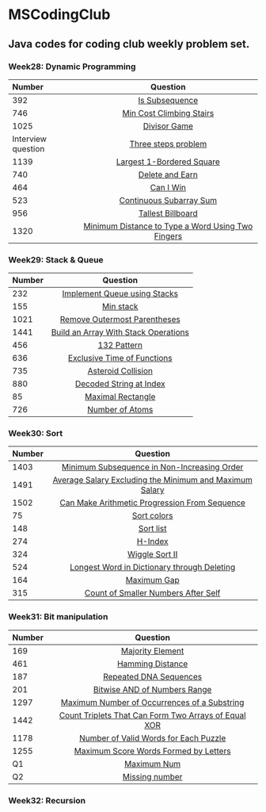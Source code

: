 # MSCodingClub
## Java codes for coding club weekly problem set.

### Week28: Dynamic Programming
|Number         |       Question                    |
| :-----------  |       :----------:                | 
|392            |       [Is Subsequence](https://leetcode.com/problems/is-subsequence/)              |
|746            |       [Min Cost Climbing Stairs](https://leetcode.com/problems/min-cost-climbing-stairs/)    |
|1025           |       [Divisor Game](https://leetcode.com/problems/divisor-game/)                |
|Interview question|    [Three steps problem](https://leetcode-cn.com/problems/three-steps-problem-lcci/)|
|1139           |       [Largest 1-Bordered Square](https://leetcode.com/problems/largest-1-bordered-square/)|
|740            |       [Delete and Earn](https://leetcode.com/problems/delete-and-earn/)|
|464            |       [Can I Win](https://leetcode.com/problems/can-i-win/)|
|523            |       [Continuous Subarray Sum](https://leetcode.com/problems/continuous-subarray-sum/)|
|956            |       [Tallest Billboard](https://leetcode.com/problems/tallest-billboard/)|
|1320           |       [Minimum Distance to Type a Word Using Two Fingers](https://leetcode.com/problems/minimum-distance-to-type-a-word-using-two-fingers/)|

### Week29: Stack & Queue
|Number         |       Question                    |
| :-----------  |       :----------:                | 
|232            |       [Implement Queue using Stacks](https://leetcode.com/problems/implement-queue-using-stacks/)              |
|155            |       [Min stack](https://leetcode.com/problems/min-stack/)                                                     |
|1021           |       [Remove Outermost Parentheses](https://leetcode.com/problems/remove-outermost-parentheses/)               |
|1441           |       [Build an Array With Stack Operations](https://leetcode.com/problems/build-an-array-with-stack-operations/)|
|456            |       [132 Pattern](https://leetcode.com/problems/132-pattern/) |
|636            |       [Exclusive Time of Functions](https://leetcode.com/problems/exclusive-time-of-functions/)|
|735            |       [Asteroid Collision](https://leetcode.com/problems/asteroid-collision/)|
|880            |       [Decoded String at Index](https://leetcode.com/problems/decoded-string-at-index/)|
|85             |       [Maximal Rectangle](https://leetcode.com/problems/maximal-rectangle/)|
|726            |       [Number of Atoms](https://leetcode.com/problems/number-of-atoms/)|

### Week30: Sort
|Number         |       Question                    |
| :-----------  |       :----------:                | 
|1403            |       [Minimum Subsequence in Non-Increasing Order](https://leetcode.com/problems/minimum-subsequence-in-non-increasing-order/)              |
|1491            |       [Average Salary Excluding the Minimum and Maximum Salary](https://leetcode.com/problems/average-salary-excluding-the-minimum-and-maximum-salary/)  |
|1502           |       [Can Make Arithmetic Progression From Sequence](https://leetcode.com/problems/can-make-arithmetic-progression-from-sequence/)               |
|75           |       [Sort colors](https://leetcode.com/problems/sort-colors/)|
|148           |       [Sort list](https://leetcode.com/problems/sort-list/) |
|274            |       [H-Index ](https://leetcode.com/problems/h-index)|
|324            |       [Wiggle Sort II](https://leetcode.com/problems/wiggle-sort-ii)|
|524            |       [Longest Word in Dictionary through Deleting](https://leetcode.com/problems/longest-word-in-dictionary-through-deleting)|
|164             |       [Maximum Gap ](https://leetcode.com/problems/maximum-gap)|
|315            |       [Count of Smaller Numbers After Self ](https://leetcode.com/problems/count-of-smaller-numbers-after-self)|


### Week31: Bit manipulation
|Number         |       Question                    |
| :-----------  |       :----------:                | 
|169            |       [Majority Element](https://leetcode.com/problems/majority-element)              |
|461            |       [Hamming Distance](https://leetcode.com/problems/hamming-distance)  |
|187           |       [Repeated DNA Sequences ](https://leetcode.com/problems/repeated-dna-sequences)               |
|201           |       [Bitwise AND of Numbers Range ](https://leetcode.com/problems/bitwise-and-of-numbers-range)|
|1297           |       [Maximum Number of Occurrences of a Substring ](https://leetcode.com/problems/maximum-number-of-occurrences-of-a-substring) |
|1442            |       [Count Triplets That Can Form Two Arrays of Equal XOR ](https://leetcode.com/problems/count-triplets-that-can-form-two-arrays-of-equal-xor)|
|1178           |       [Number of Valid Words for Each Puzzle ](https://leetcode.com/problems/number-of-valid-words-for-each-puzzle)|
|1255            |       [Maximum Score Words Formed by Letters ](https://leetcode.com/problems/maximum-score-words-formed-by-letters)|
|Q1             |       [Maximum Num ](https://leetcode-cn.com/problems/maximum-lcci/)|
|Q2            |       [Missing number](https://leetcode-cn.com/problems/missing-number-lcci/)|


### Week32: Recursion